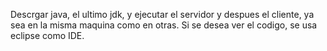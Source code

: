 Descrgar java, el ultimo jdk, y ejecutar el servidor y despues el cliente, ya sea en la misma maquina como en otras.
Si se desea ver el codigo, se usa eclipse como IDE.

